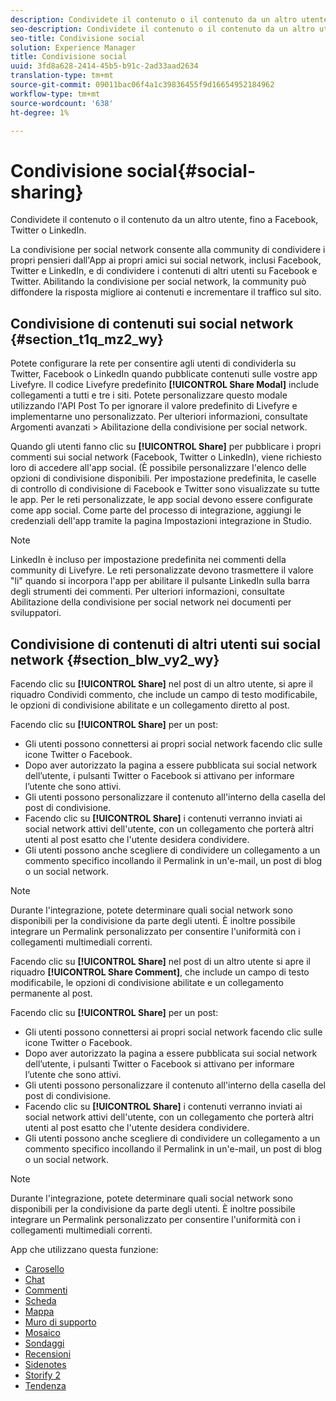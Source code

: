 ```yaml
---
description: Condividete il contenuto o il contenuto da un altro utente, fino a Facebook, Twitter o LinkedIn.
seo-description: Condividete il contenuto o il contenuto da un altro utente, fino a Facebook, Twitter o LinkedIn.
seo-title: Condivisione social
solution: Experience Manager
title: Condivisione social
uuid: 3fd8a628-2414-45b5-b91c-2ad33aad2634
translation-type: tm+mt
source-git-commit: 09011bac06f4a1c39836455f9d16654952184962
workflow-type: tm+mt
source-wordcount: '638'
ht-degree: 1%

---
```



# Condivisione social{#social-sharing}

Condividete il contenuto o il contenuto da un altro utente, fino a Facebook, Twitter o LinkedIn.

La condivisione per social network consente alla community di condividere i propri pensieri dall&#39;App ai propri amici sui social network, inclusi Facebook, Twitter e LinkedIn, e di condividere i contenuti di altri utenti su Facebook e Twitter. Abilitando la condivisione per social network, la community può diffondere la risposta migliore ai contenuti e incrementare il traffico sul sito.

## Condivisione di contenuti sui social network {#section_t1q_mz2_wy}

Potete configurare la rete per consentire agli utenti di condividerla su Twitter, Facebook o LinkedIn quando pubblicate contenuti sulle vostre app Livefyre. Il codice Livefyre predefinito **[!UICONTROL Share Modal]** include collegamenti a tutti e tre i siti. Potete personalizzare questo modale utilizzando l&#39;API Post To per ignorare il valore predefinito di Livefyre e implementarne uno personalizzato. Per ulteriori informazioni, consultate Argomenti avanzati > Abilitazione della condivisione per social network.

Quando gli utenti fanno clic su **[!UICONTROL Share]** per pubblicare i propri commenti sui social network (Facebook, Twitter o LinkedIn), viene richiesto loro di accedere all&#39;app social. (È possibile personalizzare l&#39;elenco delle opzioni di condivisione disponibili. Per impostazione predefinita, le caselle di controllo di condivisione di Facebook e Twitter sono visualizzate su tutte le app. Per le reti personalizzate, le app social devono essere configurate come app social. Come parte del processo di integrazione, aggiungi le credenziali dell&#39;app tramite la pagina Impostazioni integrazione in Studio.

>[!NOTE]
>
>LinkedIn è incluso per impostazione predefinita nei commenti della community di Livefyre. Le reti personalizzate devono trasmettere il valore &quot;li&quot; quando si incorpora l&#39;app per abilitare il pulsante LinkedIn sulla barra degli strumenti dei commenti. Per ulteriori informazioni, consultate Abilitazione della condivisione per social network nei documenti per sviluppatori.

## Condivisione di contenuti di altri utenti sui social network {#section_blw_vy2_wy}

Facendo clic su **[!UICONTROL Share]** nel post di un altro utente, si apre il riquadro Condividi commento, che include un campo di testo modificabile, le opzioni di condivisione abilitate e un collegamento diretto al post.

Facendo clic su **[!UICONTROL Share]** per un post:

* Gli utenti possono connettersi ai propri social network facendo clic sulle icone Twitter o Facebook.
* Dopo aver autorizzato la pagina a essere pubblicata sui social network dell’utente, i pulsanti Twitter o Facebook si attivano per informare l’utente che sono attivi.
* Gli utenti possono personalizzare il contenuto all&#39;interno della casella del post di condivisione.
* Facendo clic su **[!UICONTROL Share]** i contenuti verranno inviati ai social network attivi dell&#39;utente, con un collegamento che porterà altri utenti al post esatto che l&#39;utente desidera condividere.
* Gli utenti possono anche scegliere di condividere un collegamento a un commento specifico incollando il Permalink in un&#39;e-mail, un post di blog o un social network.

>[!NOTE]
>
>Durante l&#39;integrazione, potete determinare quali social network sono disponibili per la condivisione da parte degli utenti. È inoltre possibile integrare un Permalink personalizzato per consentire l&#39;uniformità con i collegamenti multimediali correnti.

Facendo clic su **[!UICONTROL Share]** nel post di un altro utente si apre il riquadro **[!UICONTROL Share Comment]**, che include un campo di testo modificabile, le opzioni di condivisione abilitate e un collegamento permanente al post.

Facendo clic su **[!UICONTROL Share]** per un post:

* Gli utenti possono connettersi ai propri social network facendo clic sulle icone Twitter o Facebook.
* Dopo aver autorizzato la pagina a essere pubblicata sui social network dell’utente, i pulsanti Twitter o Facebook si attivano per informare l’utente che sono attivi.
* Gli utenti possono personalizzare il contenuto all&#39;interno della casella del post di condivisione.
* Facendo clic su **[!UICONTROL Share]** i contenuti verranno inviati ai social network attivi dell&#39;utente, con un collegamento che porterà altri utenti al post esatto che l&#39;utente desidera condividere.
* Gli utenti possono anche scegliere di condividere un collegamento a un commento specifico incollando il Permalink in un&#39;e-mail, un post di blog o un social network.

>[!NOTE]
>
>Durante l&#39;integrazione, potete determinare quali social network sono disponibili per la condivisione da parte degli utenti. È inoltre possibile integrare un Permalink personalizzato per consentire l&#39;uniformità con i collegamenti multimediali correnti.



App che utilizzano questa funzione:

* [Carosello](/help/using/c-about-apps/c-carousel-app/c-carousel-app.md#c_carousel_app)
* [Chat](/help/using/c-about-apps/c-chat-app/c-chat-app.md#c_chat_app)
* [Commenti](/help/using/c-about-apps/c-comments/c-comments.md)
* [Scheda](/help/using/c-about-apps/c-feature-card-app/c-feature-card-app.md#c_feature_card_app)
* [Mappa](/help/using/c-about-apps/c-map-app/c-map-app.md#c_map_app)
* [Muro di supporto](/help/using/c-about-apps/c-media-wall-app/c-media-wall-app.md#c_media_wall_app)
* [Mosaico](/help/using/c-about-apps/c-mosaic-app/c-mosaic-app.md#c_mosaic_app)
* [Sondaggi](/help/using/c-about-apps/c-polls-app/c-polls-app.md#c_polls_app)
* [Recensioni](/help/using/c-about-apps/c-reviews-app/c-reviews-app.md#c_reviews_app)
* [Sidenotes](/help/using/c-about-apps/c-sidenotes-app/c-sidenotes-app.md#c_sidenotes_app)
* [Storify 2](/help/using/c-about-apps/c-storify2/c-storify2.md#c_storify2)
* [Tendenza](/help/using/c-about-apps/c-trending-app/c-trending-app.md#c_trending_app)

